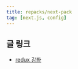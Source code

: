 ```yaml
---
title: repacks/next-pack
tag: [next.js, config]
---
```

## 글 링크
- [redux 강좌](https://velopert.com/1225)